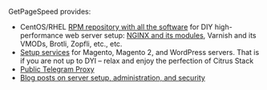 GetPageSpeed provides:

* CentOS/RHEL [RPM repository with all the software](https://www.getpagespeed.com/redhat) for DIY high-performance web server setup: [NGINX and its modules](https://nginx-extras.getpagespeed.com/), Varnish and its VMODs, Brotli, Zopfli, etc., etc.
* [Setup services](https://www.getpagespeed.com/server-optimization-pricing) for Magento, Magento 2, and WordPress servers. That is if you are not up to DYI – relax and enjoy the perfection of Citrus Stack
* [Public Telegram Proxy](tg://proxy?server=mtproxy.getpagespeed.com&port=8444&secret=d7f04aa6631130af1a153e7a5e12c291)
* [Blog posts on server setup, administration, and security](https://www.getpagespeed.com/posts)
